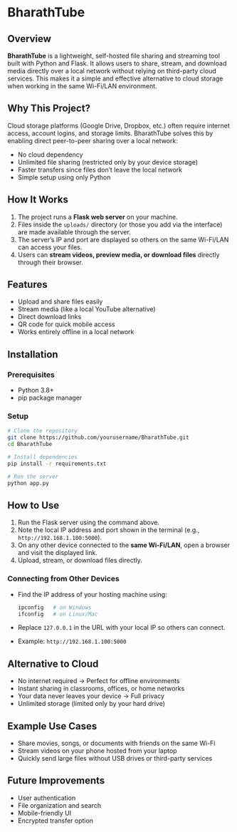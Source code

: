 # BharathTube

## Overview

**BharathTube** is a lightweight, self-hosted file sharing and streaming tool built with Python and Flask. It allows users to share, stream, and download media directly over a local network without relying on third-party cloud services. This makes it a simple and effective alternative to cloud storage when working in the same Wi-Fi/LAN environment.

## Why This Project?

Cloud storage platforms (Google Drive, Dropbox, etc.) often require internet access, account logins, and storage limits. BharathTube solves this by enabling direct peer-to-peer sharing over a local network:

* No cloud dependency
* Unlimited file sharing (restricted only by your device storage)
* Faster transfers since files don’t leave the local network
* Simple setup using only Python

## How It Works

1. The project runs a **Flask web server** on your machine.
2. Files inside the `uploads/` directory (or those you add via the interface) are made available through the server.
3. The server’s IP and port are displayed so others on the same Wi-Fi/LAN can access your files.
4. Users can **stream videos, preview media, or download files** directly through their browser.

## Features

* Upload and share files easily
* Stream media (like a local YouTube alternative)
* Direct download links
* QR code for quick mobile access
* Works entirely offline in a local network

## Installation

### Prerequisites

* Python 3.8+
* pip package manager

### Setup

```bash
# Clone the repository
git clone https://github.com/yourusername/BharathTube.git
cd BharathTube

# Install dependencies
pip install -r requirements.txt

# Run the server
python app.py
```

## How to Use

1. Run the Flask server using the command above.
2. Note the local IP address and port shown in the terminal (e.g., `http://192.168.1.100:5000`).
3. On any other device connected to the **same Wi-Fi/LAN**, open a browser and visit the displayed link.
4. Upload, stream, or download files directly.

### Connecting from Other Devices

* Find the IP address of your hosting machine using:

  ```bash
  ipconfig   # on Windows
  ifconfig   # on Linux/Mac
  ```
* Replace `127.0.0.1` in the URL with your local IP so others can connect.
* Example: `http://192.168.1.100:5000`

## Alternative to Cloud

* No internet required → Perfect for offline environments
* Instant sharing in classrooms, offices, or home networks
* Your data never leaves your device → Full privacy
* Unlimited storage (limited only by your hard drive)

## Example Use Cases

* Share movies, songs, or documents with friends on the same Wi-Fi
* Stream videos on your phone hosted from your laptop
* Quickly send large files without USB drives or third-party services

## Future Improvements

* User authentication
* File organization and search
* Mobile-friendly UI
* Encrypted transfer option
